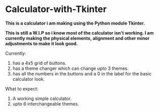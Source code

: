 # Calculator-with-Tkinter
**This is a calculator i am making using the Python module Tkinter.**
 
**This is still a W.I.P so i know most of the calculator isn't working. I am currently making the physical elements, alignment and other minor adjustments to make it look good.**

Currently:
1. has a 4x5 grid of buttons.
2. has a theme changer which can change upto 3 themes.
3. has all the numbers in the buttons and a 0 in the label for the basic calculator look.

What to expect:
1. A working simple calculator.
2. upto 6 interchangeable themes.
